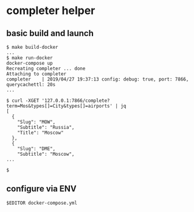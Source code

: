 # completer helper

## basic build and launch
```
$ make build-docker
...
$ make run-docker
docker-compose up
Recreating completer ... done
Attaching to completer
completer    | 2019/04/27 19:37:13 config: debug: true, port: 7866, querycachettl: 20s
...

$ curl -XGET '127.0.0.1:7866/complete?term=Mos&types[]=City&types[]=airports' | jq
[
  {
	"Slug": "MOW",
	"Subtitle": "Russia",
	"Title": "Moscow"
  },
  {
	"Slug": "DME",
	"Subtitle": "Moscow",
...

$

```

## configure via ENV
```
$EDITOR docker-compose.yml
```
